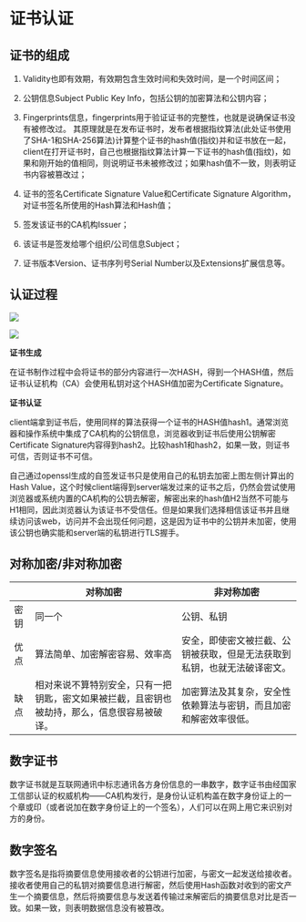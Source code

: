 # 证书认证

## 证书的组成

1. Validity也即有效期，有效期包含生效时间和失效时间，是一个时间区间；

2. 公钥信息Subject Public Key Info，包括公钥的加密算法和公钥内容；

3. Fingerprints信息，fingerprints用于验证证书的完整性，也就是说确保证书没有被修改过。 其原理就是在发布证书时，发布者根据指纹算法(此处证书使用了SHA-1和SHA-256算法)计算整个证书的hash值(指纹)并和证书放在一起，client在打开证书时，自己也根据指纹算法计算一下证书的hash值(指纹)，如果和刚开始的值相同，则说明证书未被修改过；如果hash值不一致，则表明证书内容被篡改过；

4. 证书的签名Certificate Signature Value和Certificate Signature Algorithm，对证书签名所使用的Hash算法和Hash值；

5. 签发该证书的CA机构Issuer；

6. 该证书是签发给哪个组织/公司信息Subject；

7. 证书版本Version、证书序列号Serial Number以及Extensions扩展信息等。

## 认证过程

![](/uploads/upload_58bb6642cc588907c46a27a45d5c6955.png)

![](/uploads/upload_c29a4b3e9e8bf1282bb6bd5da4d63fcb.png)

**证书生成**

在证书制作过程中会将证书的部分内容进行一次HASH，得到一个HASH值，然后证书认证机构（CA）会使用私钥对这个HASH值加密为Certificate Signature。


**证书认证**

client端拿到证书后，使用同样的算法获得一个证书的HASH值hash1。通常浏览器和操作系统中集成了CA机构的公钥信息，浏览器收到证书后使用公钥解密Certificate Signature内容得到hash2。比较hash1和hash2，如果一致，则证书可信，否则证书不可信。


自己通过openssl生成的自签发证书只是使用自己的私钥去加密上图左侧计算出的Hash Value，这个时候client端得到server端发过来的证书之后，仍然会尝试使用浏览器或系统内置的CA机构的公钥去解密，解密出来的hash值H2当然不可能与H1相同，因此浏览器认为该证书不受信任。但是如果我们选择相信该证书并且继续访问该web，访问并不会出现任何问题，这是因为证书中的公钥并未加密，使用该公钥也确实能和server端的私钥进行TLS握手。

## 对称加密/非对称加密

||对称加密|非对称加密|
|---|---|----|
|密钥|同一个|公钥、私钥|
|优点|算法简单、加密解密容易、效率高|安全，即使密文被拦截、公钥被获取，但是无法获取到私钥，也就无法破译密文。|
|缺点|相对来说不算特别安全，只有一把钥匙，密文如果被拦截，且密钥也被劫持，那么，信息很容易被破译。|加密算法及其复杂，安全性依赖算法与密钥，而且加密和解密效率很低。|

## 数字证书

数字证书就是互联网通讯中标志通讯各方身份信息的一串数字，数字证书由经国家工信部认证的权威机构——CA机构发行，是身份认证机构盖在数字身份证上的一个章或印（或者说加在数字身份证上的一个签名），人们可以在网上用它来识别对方的身份。

## 数字签名

数字签名是指将摘要信息使用接收者的公钥进行加密，与密文一起发送给接收者。接收者使用自己的私钥对摘要信息进行解密，然后使用Hash函数对收到的密文产生一个摘要信息，然后将摘要信息与发送着传输过来解密后的摘要信息对比是否一致。如果一致，则表明数据信息没有被篡改。